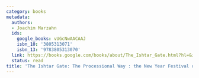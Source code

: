 ```yaml
---
category: books
metadata:
  authors:
  - Joachim Marzahn
  ids:
    google_books: vUGcNwAACAAJ
    isbn_10: '3805313071'
    isbn_13: '9783805313070'
  link: https://books.google.com/books/about/The_Ishtar_Gate.html?hl=&id=vUGcNwAACAAJ
  status: read
title: 'The Ishtar Gate: The Processional Way : the New Year Festival of Babylon'
---
```

